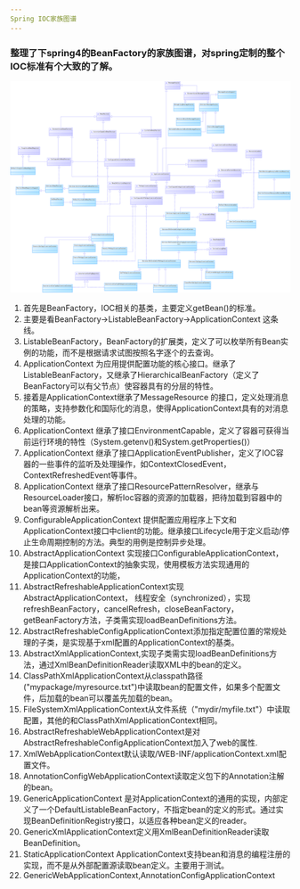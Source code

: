 ```yaml
---
Spring IOC家族图谱
---
```


### 整理了下spring4的BeanFactory的家族图谱，对spring定制的整个IOC标准有个大致的了解。
![image](resources/img/1.png)

1. 首先是BeanFactory，IOC相关的基类，主要定义getBean()的标准。
2. 主要是看BeanFactory->ListableBeanFactory->ApplicationContext 这条线。
3. ListableBeanFactory，BeanFactory的扩展类，定义了可以枚举所有Bean实例的功能，而不是根据请求试图按照名字逐个的去查询。
4. ApplicationContext 为应用提供配置功能的核心接口。继承了ListableBeanFactory，又继承了HierarchicalBeanFactory（定义了BeanFactory可以有父节点）使容器具有的分层的特性。
5. 接着是ApplicationContext继承了MessageResource 的接口，定义处理消息的策略，支持参数化和国际化的消息，使得ApplicationContext具有的对消息处理的功能。
6. ApplicationContext 继承了接口EnvironmentCapable，定义了容器可获得当前运行环境的特性（System.getenv()和System.getProperties()）
7. ApplicationContext 继承了接口ApplicationEventPublisher，定义了IOC容器的一些事件的监听及处理操作，如ContextClosedEvent，ContextRefreshedEvent等事件。
8. ApplicationContext 继承了接口ResourcePatternResolver，继承与ResourceLoader接口，解析Ioc容器的资源的加载器，把待加载到容器中的bean等资源解析出来。
9. ConfigurableApplicationContext  提供配置应用程序上下文和ApplicationContext接口中client的功能。继承接口Lifecycle用于定义启动/停止生命周期控制的方法。典型的用例是控制异步处理。
10. AbstractApplicationContext 实现接口ConfigurableApplicationContext，是接口ApplicationContext的抽象实现，使用模板方法实现通用的ApplicationContext的功能，
11. AbstractRefreshableApplicationContext实现AbstractApplicationContext， 线程安全（synchronized），实现refreshBeanFactory，cancelRefresh，closeBeanFactory，getBeanFactory方法，子类需实现loadBeanDefinitions方法。
12. AbstractRefreshableConfigApplicationContext添加指定配置位置的常规处理的子类，是实现基于xml配置的ApplicationContext的基类。
13. AbstractXmlApplicationContext,实现子类需实现loadBeanDefinitions方法，通过XmlBeanDefinitionReader读取XML中的bean的定义。
14. ClassPathXmlApplicationContext从classpath路径("mypackage/myresource.txt")中读取bean的配置文件，如果多个配置文件，后加载的bean可以覆盖先加载的bean。
15. FileSystemXmlApplicationContext从文件系统（"mydir/myfile.txt"）中读取配置，其他的和ClassPathXmlApplicationContext相同。
16. AbstractRefreshableWebApplicationContext是对AbstractRefreshableConfigApplicationContext加入了web的属性.
17. XmlWebApplicationContext默认读取/WEB-INF/applicationContext.xml配置文件。
18. AnnotationConfigWebApplicationContext读取定义包下的Annotation注解的bean。
19. GenericApplicationContext 是对ApplicationContext的通用的实现，内部定义了一个DefaultListableBeanFactory，不指定bean的定义的形式。通过实现BeanDefinitionRegistry接口，以适应各种bean定义的reader。
20. GenericXmlApplicationContext定义用XmlBeanDefinitionReader读取BeanDefinition。
21. StaticApplicationContext ApplicationContext支持bean和消息的编程注册的实现，而不是从外部配置源读取bean定义。主要用于测试。
22. GenericWebApplicationContext,AnnotationConfigApplicationContext